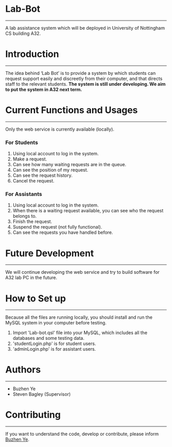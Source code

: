 # Lab-Bot
---
A lab assistance system which will be deployed in University of Nottingham CS building A32.

# Introduction
---
The idea behind ‘Lab Bot’ is to provide a system by which students can request support easily and discreetly from their computer, and that directs staff to the relevant students. **The system is still under developing. We aim to put the system in A32 next term.**

# Current Functions and Usages
---
Only the web service is currently available (locally).

### For Students
1. Using local account to log in the system.
2. Make a request.
3. Can see how many waiting requests are in the queue.
4. Can see the position of my request.
5. Can see the request history.
5. Cancel the request.

### For Assistants
1. Using local account to log in the system.
2. When there is a waiting request available, you can see who the request belongs to.
3. Finish the request.
4. Suspend the request (not fully functional).
5. Can see the requests you have handled before.

# Future Development
---
We will continue developing the web service and try to build software for A32 lab PC in the future.

# How to Set up
---
Because all the files are running locally, you should install and run the MySQL system in your computer before testing.

1. Import 'Lab-bot.qsl' file into your MySQL, which includes all the databases and some testing data.
2. 'studentLogin.php' is for student users.
3. 'adminLogin.php' is for assistant users.

# Authors
---
- Buzhen Ye
- Steven Bagley (Supervisor)

# Contributing
---
If you want to understand the code, develop or contribute, please inform [Buzhen Ye]( mailto:psyby3@nottingham.ac.uk).